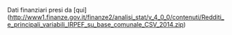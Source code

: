 Dati finanziari presi da [qui] (http://www1.finanze.gov.it/finanze2/analisi_stat/v_4_0_0/contenuti/Redditi_e_principali_variabili_IRPEF_su_base_comunale_CSV_2014.zip)
